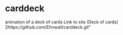 # carddeck
animation of a deck of cards
Link to site (Deck of cards) 2https://github.com/Ehnwall/carddeck.git"
